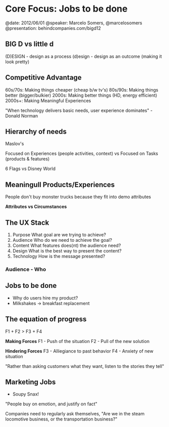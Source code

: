 # Core Focus: Jobs to be done
@date: 2012/06/01
@speaker: Marcelo Somers, @marcelosomers
@presentation: behindcompanies.com/bigd12

## BIG D vs little d
(D)ESIGN - design as a process
(d)esign - design as an outcome (making it look pretty)

## Competitive Advantage
60s/70s: Making things cheaper (cheap b/w tv's)
80s/90s: Making things better (bigger/bulkier)
  2000s: Making better things (HD, energy efficient)
 2000s+: Making Meaningful Experiences

"When technology delivers basic needs, user experience dominates" - Donald Norman

## Hierarchy of needs
Maslov's 

Focused on Experiences (people activities, context)
vs
Focused on Tasks (products & features)

6 Flags vs Disney World

## Meaningull Products/Experiences
People don't buy monster trucks because they fit into demo attributes

**Attributes vs Circumstances**

## The UX Stack
1. Purpose
What goal are we trying to achieve?
2. Audience
Who do we need to achieve the goal?
3. Content
What features does(nt) the audience need?
4. Design
What is the best way to present the content?
5. Technology
How is the message presented?

### Audience - Who


## Jobs to be done
- Why do users hire my product?
- Milkshakes -> breakfast replacement

## The equation of progress
F1 + F2 > F3 + F4

**Making Forces**
F1 - Push of the situation
F2 - Pull of the new solution

**Hindering Forces**
F3 - Alliegiance to past behavior
F4 - Anxiety of new situation


"Rather than asking customers what they want, listen to the stories they tell"

## Marketing Jobs
- Soupy Snax!

"People buy on emotion, and justify on fact"

Companies need to regularly ask themselves, "Are we in the steam locomotive business, or the transportation business?"